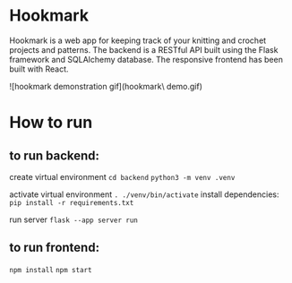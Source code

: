 # Hookmark

Hookmark is a web app for keeping track of your knitting and crochet projects and patterns.
The backend is a RESTful API built using the Flask framework and SQLAlchemy database.
The responsive frontend has been built with React.

![hookmark demonstration gif](hookmark\ demo.gif)


# How to run

## to run backend:

create virtual environment
`cd backend`
`python3 -m venv .venv`

activate virtual environment
`. ./venv/bin/activate`
install dependencies:
`pip install -r requirements.txt`

run server
`flask --app server run`

## to run frontend:

`npm install`
`npm start`
